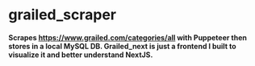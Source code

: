 # grailed_scraper
#### Scrapes https://www.grailed.com/categories/all with Puppeteer then stores in a local MySQL DB. Grailed_next is just a frontend I built to visualize it and better understand NextJS.
